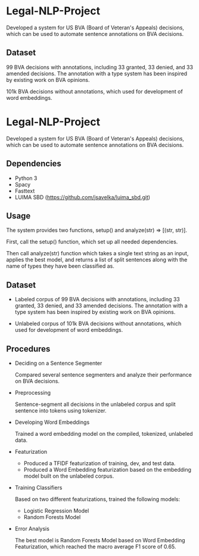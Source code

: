 # Legal-NLP-Project

Developed a system for US BVA (Board of Veteran's Appeals) decisions, which can be used to automate sentence annotations on BVA decisions.

## Dataset

99 BVA decisions with annotations, including 33 granted, 33 denied, and 33 amended decisions. The annotation with a type system has been inspired by existing work on BVA opinions. 

101k BVA decisions without annotations, which used for development of word embeddings.





# Legal-NLP-Project

Developed a system for US BVA (Board of Veteran's Appeals) decisions, which can be used to automate sentence annotations on BVA decisions.

## Dependencies

* Python 3
* Spacy
* Fasttext
* LUIMA SBD (https://github.com/jsavelka/luima_sbd.git)

## Usage

The system provides two functions, setup() and analyze(str) => [(str, str)].

First, call the setup() function, which set up all needed dependencies.

Then call analyze(str) function which takes a single text string as an input, applies the best model, and returns a list of split sentences along with the name of types they have been classified as. 

## Dataset

- Labeled corpus of 99 BVA decisions with annotations, including 33 granted, 33 denied, and 33 amended decisions. The annotation with a type system has been inspired by existing work on BVA opinions. 

- Unlabeled corpus of 101k BVA decisions without annotations, which used for development of word embeddings.

  

## Procedures

- Deciding on a Sentence Segmenter

  Compared several sentence segmenters and analyze their performance on BVA decisions.

- Preprocessing

  Sentence-segment all decisions in the unlabeled corpus and split sentence into tokens using tokenizer. 

- Developing Word Embeddings

  Trained a word embedding model on the compiled, tokenized, unlabeled data.

- Featurization

  - Produced a TFIDF featurization of training, dev, and test data.
  - Produced a Word Embedding featurization based on the embedding model built on the unlabeled corpus.

- Training Classifiers 

  Based on two different featurizations, trained the following models:

  - Logistic Regression Model
  - Random Forests Model

- Error Analysis

  The best model is Random Forests Model based on Word Embedding Featurization, which reached the macro average F1 score of 0.65.
